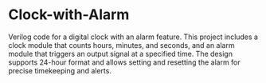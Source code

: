 # Clock-with-Alarm
Verilog code for a digital clock with an alarm feature. This project includes a clock module that counts hours, minutes, and seconds, and an alarm module that triggers an output signal at a specified time. The design supports 24-hour format and allows setting and resetting the alarm for precise timekeeping and alerts.

